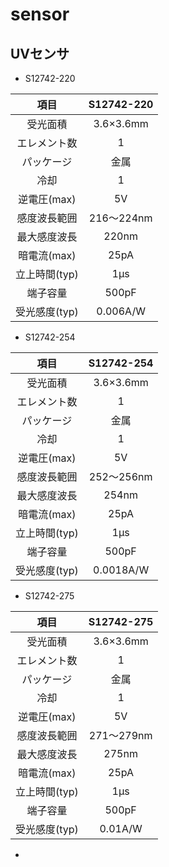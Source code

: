 # sensor

##  UVセンサ
-  S12742-220

| 項目 | S12742-220 |
|:---:|:---:|
受光面積	| 3.6×3.6mm 
エレメント数 | 1 
パッケージ	| 金属 
冷却	| 1
逆電圧(max)	| 5V
感度波長範囲 |	216～224nm
最大感度波長	| 220nm
暗電流(max)	 | 25pA
立上時間(typ)	| 1µs
端子容量	| 500pF
受光感度(typ)	| 0.006A/W

-  S12742-254

| 項目 | S12742-254 |
|:---:|:---:|
受光面積	| 3.6×3.6mm 
エレメント数 | 1 
パッケージ	| 金属 
冷却	| 1
逆電圧(max)	| 5V
感度波長範囲 |	252～256nm
最大感度波長	| 254nm
暗電流(max)	 | 25pA
立上時間(typ)	| 1µs
端子容量	| 500pF
受光感度(typ)	| 0.0018A/W

-  S12742-275

| 項目 | S12742-275 |
|:---:|:---:|
受光面積	| 3.6×3.6mm 
エレメント数 | 1 
パッケージ	| 金属 
冷却	| 1
逆電圧(max)	| 5V
感度波長範囲 |	271～279nm
最大感度波長	| 275nm
暗電流(max)	 | 25pA
立上時間(typ)	| 1µs
端子容量	| 500pF
受光感度(typ)	| 0.01A/W

-  
